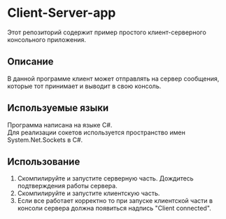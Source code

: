 # Client-Server-app

Этот репозиторий содержит пример простого клиент-серверного консольного приложения. 

## Описание

В данной программе клиент может отправлять на сервер сообщения, которые тот принимает и выводит в свою консоль.

## Используемые языки

Программа написана на языке C#.\
Для реализации сокетов используется пространство имен System.Net.Sockets в C#.

## Использование

1. Скомпилируйте и запустите серверную часть. Дождитесь подтверждения работы сервера.
2. Скомпилируйте и запустите клиентскую часть.
3. Если все работает корректно то при запуске клиентской части в консоли сервера должна появиться надпись "Client connected".
